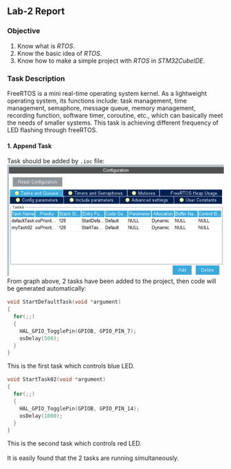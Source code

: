 ## Lab-2 Report

### Objective
1. Know what is *RTOS*.
2. Know the basic idea of *RTOS*.
3. Know how to make a simple project with *RTOS* in *STM32CubeIDE*.

### Task Description
FreeRTOS is a mini real-time operating system kernel. As a lightweight operating system, its functions include: task management, time management, semaphore, message queue, memory management, recording function, software timer, coroutine, etc., which can basically meet the needs of smaller systems.
This task is achieving different frequency of LED flashing through freeRTOS.
#### 1. Append Task
Task should be added by `.ioc` file:
![tasks](https://github.com/joey9503/ITMO-Embedding-System-Design/blob/master/lab-2/images/tasks.png?raw=true)
From graph above, 2 tasks have been added to the project, then code will be generated automatically:
```C
void StartDefaultTask(void *argument)
{
  for(;;)
  {
    HAL_GPIO_TogglePin(GPIOB, GPIO_PIN_7);
    osDelay(500);
  }
}
```
This is the first task which controls blue LED.
```C
void StartTask02(void *argument)
{
  for(;;)
  {
    HAL_GPIO_TogglePin(GPIOB, GPIO_PIN_14);
    osDelay(1000);
  }
}
```
This is the second task which controls red LED.
<br></br> 
It is easily found that the 2 tasks are running simultaneously.